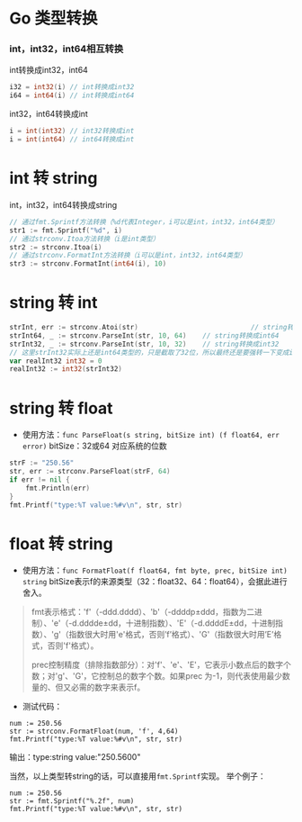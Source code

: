 # Go 类型转换

### int，int32，int64相互转换

int转换成int32，int64

```go
i32 = int32(i) // int转换成int32
i64 = int64(i) // int转换成int64
```

int32，int64转换成int

```go
i = int(int32) // int32转换成int
i = int(int64) // int64转换成int
```

# int 转 string

int，int32，int64转换成string

```go
// 通过fmt.Sprintf方法转换（%d代表Integer，i可以是int，int32，int64类型）
str1 := fmt.Sprintf("%d", i)
// 通过strconv.Itoa方法转换（i是int类型）
str2 := strconv.Itoa(i)
// 通过strconv.FormatInt方法转换（i可以是int，int32，int64类型）
str3 := strconv.FormatInt(int64(i), 10)
```

# string 转 int

```go
strInt, err := strconv.Atoi(str) 							// string转换成int
strInt64, _ := strconv.ParseInt(str, 10, 64) 	// string转换成int64
strInt32, _ := strconv.ParseInt(str, 10, 32) 	// string转换成int32
// 这里strInt32实际上还是int64类型的，只是截取了32位，所以最终还是要强转一下变成int32类型，如果不强转成int32是会编译报错的
var realInt32 int32 = 0
realInt32 := int32(strInt32)

```

# string 转 float

- 使用方法：`func ParseFloat(s string, bitSize int) (f float64, err error)`
  bitSize：32或64 对应系统的位数

```go
strF := "250.56"
str, err := strconv.ParseFloat(strF, 64)
if err != nil {
    fmt.Println(err)
}
fmt.Printf("type:%T value:%#v\n", str, str)
```

# float 转 string

- 使用方法：`func FormatFloat(f float64, fmt byte, prec, bitSize int) string`
  bitSize表示f的来源类型（32：float32、64：float64），会据此进行舍入。

> fmt表示格式：'f'（-ddd.dddd）、'b'（-ddddp±ddd，指数为二进制）、'e'（-d.dddde±dd，十进制指数）、'E'（-d.ddddE±dd，十进制指数）、'g'（指数很大时用'e'格式，否则’f’格式）、'G'（指数很大时用’E’格式，否则'f'格式）。
>
> prec控制精度（排除指数部分）：对'f'、'e'、'E'，它表示小数点后的数字个数；对'g'、'G'，它控制总的数字个数。如果prec 为-1，则代表使用最少数量的、但又必需的数字来表示f。

- 测试代码：

```
num := 250.56
str := strconv.FormatFloat(num, 'f', 4,64)
fmt.Printf("type:%T value:%#v\n", str, str)
```

输出：type:string value:"250.5600"

当然，以上类型转string的话，可以直接用`fmt.Sprintf`实现。
举个例子：

```
num := 250.56
str := fmt.Sprintf("%.2f", num)
fmt.Printf("type:%T value:%#v\n", str, str)
```